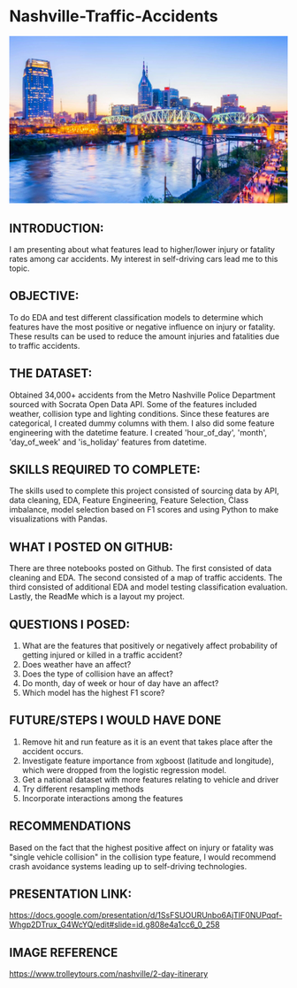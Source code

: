 # Nashville-Traffic-Accidents

<img src="images/nashville-events-calendar-december.jpg" width="650">

## INTRODUCTION:
I am presenting about what features lead to higher/lower injury or fatality rates among car accidents. My interest in self-driving cars lead me to this topic.

## OBJECTIVE:
To do EDA and test different classification models to determine which features have the most positive or negative influence on injury or fatality. These results can be used to reduce the amount injuries and fatalities due to traffic accidents.

## THE DATASET:
Obtained 34,000+ accidents from the Metro Nashville Police Department sourced with Socrata Open Data API. Some of the features included weather, collision type and lighting conditions. Since these features are categorical, I created dummy columns with them. I also did some feature engineering with the datetime feature. I created 'hour_of_day', 'month', 'day_of_week' and 'is_holiday' features from datetime.

## SKILLS REQUIRED TO COMPLETE:
The skills used to complete this project consisted of sourcing data by API, data cleaning, EDA, Feature Engineering, Feature Selection, Class imbalance, model selection based on F1 scores and using Python to make visualizations with Pandas.

## WHAT I POSTED ON GITHUB:
There are three notebooks posted on Github. The first consisted of data cleaning and EDA. The second consisted of a map of traffic accidents. The third consisted of additional EDA and model testing classification evaluation. Lastly, the ReadMe which is a layout my project.

## QUESTIONS I POSED:
1. What are the features that positively or negatively affect probability of getting injured or killed in a traffic accident?
2. Does weather have an affect?
3. Does the type of collision have an affect?
4. Do month, day of week or hour of day have an affect?
5. Which model has the highest F1 score?

## FUTURE/STEPS I WOULD HAVE DONE
1. Remove hit and run feature as it is an event that takes place after the accident occurs.
2. Investigate feature importance from xgboost (latitude and longitude), which were dropped from the logistic regression model.
3. Get a national dataset with more features relating to vehicle and driver
4. Try different resampling methods
5. Incorporate interactions among the features

## RECOMMENDATIONS
Based on the fact that the highest positive affect on injury or fatality was "single vehicle collision" in the collision type feature, I would recommend crash avoidance systems leading up to self-driving technologies.

## PRESENTATION LINK:
https://docs.google.com/presentation/d/1SsFSUOURUnbo6AjTIF0NUPqqf-Whgp2DTrux_G4WcYQ/edit#slide=id.g808e4a1cc6_0_258

## IMAGE REFERENCE
https://www.trolleytours.com/nashville/2-day-itinerary
